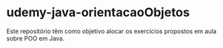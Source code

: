 # udemy-java-orientacaoObjetos
Este repositório têm como objetivo alocar os exercícios propostos em aula sobre POO em Java.  
